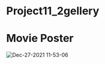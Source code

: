 # Project11_2gellery

# Movie Poster

![Dec-27-2021 11-53-06](https://user-images.githubusercontent.com/88240177/147429913-80a5b5f5-7540-4e91-a4cb-fc067fc9f1eb.gif)
